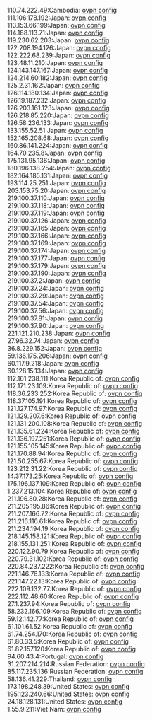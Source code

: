 110.74.222.49:Cambodia: [ovpn config](vpn/110_74_222_49.ovpn)  
111.106.178.192:Japan: [ovpn config](vpn/111_106_178_192.ovpn)  
113.153.66.199:Japan: [ovpn config](vpn/113_153_66_199.ovpn)  
114.188.113.71:Japan: [ovpn config](vpn/114_188_113_71.ovpn)  
119.230.62.203:Japan: [ovpn config](vpn/119_230_62_203.ovpn)  
122.208.194.126:Japan: [ovpn config](vpn/122_208_194_126.ovpn)  
122.222.68.239:Japan: [ovpn config](vpn/122_222_68_239.ovpn)  
123.48.11.210:Japan: [ovpn config](vpn/123_48_11_210.ovpn)  
124.143.147.167:Japan: [ovpn config](vpn/124_143_147_167.ovpn)  
124.214.60.182:Japan: [ovpn config](vpn/124_214_60_182.ovpn)  
125.2.31.162:Japan: [ovpn config](vpn/125_2_31_162.ovpn)  
126.114.180.134:Japan: [ovpn config](vpn/126_114_180_134.ovpn)  
126.19.187.232:Japan: [ovpn config](vpn/126_19_187_232.ovpn)  
126.203.161.123:Japan: [ovpn config](vpn/126_203_161_123.ovpn)  
126.218.85.220:Japan: [ovpn config](vpn/126_218_85_220.ovpn)  
126.58.236.133:Japan: [ovpn config](vpn/126_58_236_133.ovpn)  
133.155.52.51:Japan: [ovpn config](vpn/133_155_52_51.ovpn)  
152.165.208.68:Japan: [ovpn config](vpn/152_165_208_68.ovpn)  
160.86.141.224:Japan: [ovpn config](vpn/160_86_141_224.ovpn)  
164.70.235.8:Japan: [ovpn config](vpn/164_70_235_8.ovpn)  
175.131.95.136:Japan: [ovpn config](vpn/175_131_95_136.ovpn)  
180.196.138.254:Japan: [ovpn config](vpn/180_196_138_254.ovpn)  
182.164.185.131:Japan: [ovpn config](vpn/182_164_185_131.ovpn)  
193.114.25.251:Japan: [ovpn config](vpn/193_114_25_251.ovpn)  
203.153.75.20:Japan: [ovpn config](vpn/203_153_75_20.ovpn)  
219.100.37.110:Japan: [ovpn config](vpn/219_100_37_110.ovpn)  
219.100.37.118:Japan: [ovpn config](vpn/219_100_37_118.ovpn)  
219.100.37.119:Japan: [ovpn config](vpn/219_100_37_119.ovpn)  
219.100.37.126:Japan: [ovpn config](vpn/219_100_37_126.ovpn)  
219.100.37.165:Japan: [ovpn config](vpn/219_100_37_165.ovpn)  
219.100.37.166:Japan: [ovpn config](vpn/219_100_37_166.ovpn)  
219.100.37.169:Japan: [ovpn config](vpn/219_100_37_169.ovpn)  
219.100.37.174:Japan: [ovpn config](vpn/219_100_37_174.ovpn)  
219.100.37.177:Japan: [ovpn config](vpn/219_100_37_177.ovpn)  
219.100.37.179:Japan: [ovpn config](vpn/219_100_37_179.ovpn)  
219.100.37.190:Japan: [ovpn config](vpn/219_100_37_190.ovpn)  
219.100.37.2:Japan: [ovpn config](vpn/219_100_37_2.ovpn)  
219.100.37.24:Japan: [ovpn config](vpn/219_100_37_24.ovpn)  
219.100.37.29:Japan: [ovpn config](vpn/219_100_37_29.ovpn)  
219.100.37.54:Japan: [ovpn config](vpn/219_100_37_54.ovpn)  
219.100.37.56:Japan: [ovpn config](vpn/219_100_37_56.ovpn)  
219.100.37.81:Japan: [ovpn config](vpn/219_100_37_81.ovpn)  
219.100.37.90:Japan: [ovpn config](vpn/219_100_37_90.ovpn)  
221.121.210.238:Japan: [ovpn config](vpn/221_121_210_238.ovpn)  
27.96.32.74:Japan: [ovpn config](vpn/27_96_32_74.ovpn)  
36.8.229.152:Japan: [ovpn config](vpn/36_8_229_152.ovpn)  
59.136.175.206:Japan: [ovpn config](vpn/59_136_175_206.ovpn)  
60.117.9.218:Japan: [ovpn config](vpn/60_117_9_218.ovpn)  
60.128.15.134:Japan: [ovpn config](vpn/60_128_15_134.ovpn)  
112.161.238.111:Korea Republic of: [ovpn config](vpn/112_161_238_111.ovpn)  
112.171.23.109:Korea Republic of: [ovpn config](vpn/112_171_23_109.ovpn)  
118.36.233.252:Korea Republic of: [ovpn config](vpn/118_36_233_252.ovpn)  
118.37.105.191:Korea Republic of: [ovpn config](vpn/118_37_105_191.ovpn)  
121.127.174.97:Korea Republic of: [ovpn config](vpn/121_127_174_97.ovpn)  
121.129.207.6:Korea Republic of: [ovpn config](vpn/121_129_207_6.ovpn)  
121.131.200.108:Korea Republic of: [ovpn config](vpn/121_131_200_108.ovpn)  
121.135.61.224:Korea Republic of: [ovpn config](vpn/121_135_61_224.ovpn)  
121.136.197.251:Korea Republic of: [ovpn config](vpn/121_136_197_251.ovpn)  
121.155.105.145:Korea Republic of: [ovpn config](vpn/121_155_105_145.ovpn)  
121.170.88.94:Korea Republic of: [ovpn config](vpn/121_170_88_94.ovpn)  
121.50.255.67:Korea Republic of: [ovpn config](vpn/121_50_255_67.ovpn)  
123.212.31.22:Korea Republic of: [ovpn config](vpn/123_212_31_22.ovpn)  
14.37.173.25:Korea Republic of: [ovpn config](vpn/14_37_173_25.ovpn)  
175.196.137.109:Korea Republic of: [ovpn config](vpn/175_196_137_109.ovpn)  
1.237.213.104:Korea Republic of: [ovpn config](vpn/1_237_213_104.ovpn)  
211.196.80.28:Korea Republic of: [ovpn config](vpn/211_196_80_28.ovpn)  
211.205.195.86:Korea Republic of: [ovpn config](vpn/211_205_195_86.ovpn)  
211.207.166.72:Korea Republic of: [ovpn config](vpn/211_207_166_72.ovpn)  
211.216.116.61:Korea Republic of: [ovpn config](vpn/211_216_116_61.ovpn)  
211.234.194.19:Korea Republic of: [ovpn config](vpn/211_234_194_19.ovpn)  
218.145.158.121:Korea Republic of: [ovpn config](vpn/218_145_158_121.ovpn)  
218.155.131.251:Korea Republic of: [ovpn config](vpn/218_155_131_251.ovpn)  
220.122.90.79:Korea Republic of: [ovpn config](vpn/220_122_90_79.ovpn)  
220.79.31.102:Korea Republic of: [ovpn config](vpn/220_79_31_102.ovpn)  
220.84.237.222:Korea Republic of: [ovpn config](vpn/220_84_237_222.ovpn)  
221.146.76.133:Korea Republic of: [ovpn config](vpn/221_146_76_133.ovpn)  
221.147.22.13:Korea Republic of: [ovpn config](vpn/221_147_22_13.ovpn)  
222.109.132.77:Korea Republic of: [ovpn config](vpn/222_109_132_77.ovpn)  
222.112.48.60:Korea Republic of: [ovpn config](vpn/222_112_48_60.ovpn)  
27.1.237.94:Korea Republic of: [ovpn config](vpn/27_1_237_94.ovpn)  
58.232.166.109:Korea Republic of: [ovpn config](vpn/58_232_166_109.ovpn)  
59.12.142.77:Korea Republic of: [ovpn config](vpn/59_12_142_77.ovpn)  
61.101.61.52:Korea Republic of: [ovpn config](vpn/61_101_61_52.ovpn)  
61.74.254.170:Korea Republic of: [ovpn config](vpn/61_74_254_170.ovpn)  
61.80.33.5:Korea Republic of: [ovpn config](vpn/61_80_33_5.ovpn)  
61.82.157.120:Korea Republic of: [ovpn config](vpn/61_82_157_120.ovpn)  
94.60.43.4:Portugal: [ovpn config](vpn/94_60_43_4.ovpn)  
31.207.214.214:Russian Federation: [ovpn config](vpn/31_207_214_214.ovpn)  
85.117.235.136:Russian Federation: [ovpn config](vpn/85_117_235_136.ovpn)  
58.136.41.229:Thailand: [ovpn config](vpn/58_136_41_229.ovpn)  
173.198.248.39:United States: [ovpn config](vpn/173_198_248_39.ovpn)  
195.123.240.66:United States: [ovpn config](vpn/195_123_240_66.ovpn)  
24.18.128.131:United States: [ovpn config](vpn/24_18_128_131.ovpn)  
1.55.9.211:Viet Nam: [ovpn config](vpn/1_55_9_211.ovpn)  

